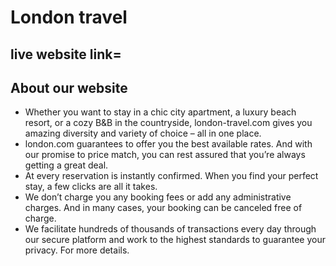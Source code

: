 # London travel

## live website link=

## About our website

- Whether you want to stay in a chic city apartment, a luxury beach resort, or a cozy B&B in the countryside, london-travel.com gives you amazing diversity and variety of choice – all in one place.
- london.com guarantees to offer you the best available rates. And with our promise to price match, you can rest assured that you’re always getting a great deal.
- At every reservation is instantly confirmed. When you find your perfect stay, a few clicks are all it takes.
- We don’t charge you any booking fees or add any administrative charges. And in many cases, your booking can be canceled free of charge.
- We facilitate hundreds of thousands of transactions every day through our secure platform and work to the highest standards to guarantee your privacy. For more details.
